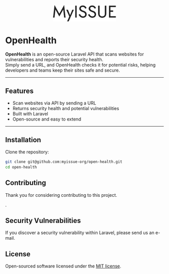 <p align="center" dir="auto">
<img width="200" style="max-width: 100%;" src="./public/logo.svg" alt="Vue Website Page Builder Logo" />
</p>

# OpenHealth

**OpenHealth** is an open-source Laravel API that scans websites for vulnerabilities and reports their security health.  
Simply send a URL, and OpenHealth checks it for potential risks, helping developers and teams keep their sites safe and secure.

---

## Features

-   Scan websites via API by sending a URL
-   Returns security health and potential vulnerabilities
-   Built with Laravel
-   Open-source and easy to extend

---

## Installation

Clone the repository:

```bash
git clone git@github.com:myissue-org/open-health.git
cd open-health
```

## Contributing

Thank you for considering contributing to this project.

.

## Security Vulnerabilities

If you discover a security vulnerability within Laravel, please send us an e-mail.

## License

Open-sourced software licensed under the [MIT license](https://opensource.org/licenses/MIT).
